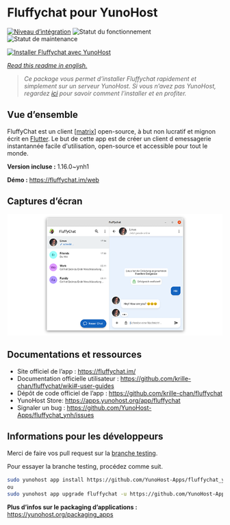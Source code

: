 <!--
N.B.: This README was automatically generated by https://github.com/YunoHost/apps/tree/master/tools/README-generator
It shall NOT be edited by hand.
-->

# Fluffychat pour YunoHost

[![Niveau d’intégration](https://dash.yunohost.org/integration/fluffychat.svg)](https://dash.yunohost.org/appci/app/fluffychat) ![Statut du fonctionnement](https://ci-apps.yunohost.org/ci/badges/fluffychat.status.svg) ![Statut de maintenance](https://ci-apps.yunohost.org/ci/badges/fluffychat.maintain.svg)

[![Installer Fluffychat avec YunoHost](https://install-app.yunohost.org/install-with-yunohost.svg)](https://install-app.yunohost.org/?app=fluffychat)

*[Read this readme in english.](./README.md)*

> *Ce package vous permet d’installer Fluffychat rapidement et simplement sur un serveur YunoHost.
Si vous n’avez pas YunoHost, regardez [ici](https://yunohost.org/#/install) pour savoir comment l’installer et en profiter.*

## Vue d’ensemble

FluffyChat est un client [[matrix](https://matrix.org)] open-source, à but non lucratif et mignon écrit en [Flutter](https://flutter.dev). Le but de cette app est de créer un client d emessagerie instantannée facile d'utilisation, open-source et accessible pour tout le monde.


**Version incluse :** 1.16.0~ynh1

**Démo :** https://fluffychat.im/web

## Captures d’écran

![Capture d’écran de Fluffychat](./doc/screenshots/screenshot.png)

## Documentations et ressources

* Site officiel de l’app : <https://fluffychat.im/>
* Documentation officielle utilisateur : <https://github.com/krille-chan/fluffychat/wiki#-user-guides>
* Dépôt de code officiel de l’app : <https://github.com/krille-chan/fluffychat>
* YunoHost Store: <https://apps.yunohost.org/app/fluffychat>
* Signaler un bug : <https://github.com/YunoHost-Apps/fluffychat_ynh/issues>

## Informations pour les développeurs

Merci de faire vos pull request sur la [branche testing](https://github.com/YunoHost-Apps/fluffychat_ynh/tree/testing).

Pour essayer la branche testing, procédez comme suit.

``` bash
sudo yunohost app install https://github.com/YunoHost-Apps/fluffychat_ynh/tree/testing --debug
ou
sudo yunohost app upgrade fluffychat -u https://github.com/YunoHost-Apps/fluffychat_ynh/tree/testing --debug
```

**Plus d’infos sur le packaging d’applications :** <https://yunohost.org/packaging_apps>